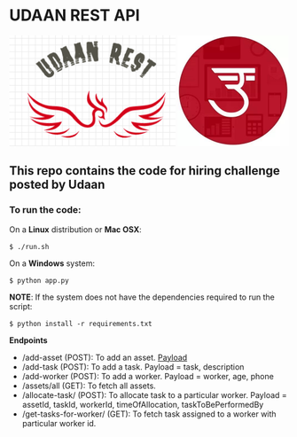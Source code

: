 # UDAAN REST API

<p align="center">
  <img width="300" height="200" src="images/my-logo.png">
  <img width="200" height="200" src="images/udaan-logo.jpg">
</p>

## This repo contains the code for hiring challenge posted by Udaan


### To run the code:

On a **Linux** distribution or **Mac OSX**:

```
$ ./run.sh
```

On a **Windows** system:

```
$ python app.py
```

**NOTE**: If the system does not have the dependencies required to run the script:

```
$ python install -r requirements.txt
```

**Endpoints**

- /add-asset (POST): To add an asset. 
<u>Payload</u>
- /add-task (POST): To add a task. Payload = task, description
- /add-worker (POST): To add a worker. Payload = worker, age, phone
- /assets/all (GET): To fetch all assets.
- /allocate-task/ (POST): To allocate task to a particular worker. Payload = assetId, taskId, workerId, timeOfAllocation, taskToBePerformedBy
- /get-tasks-for-worker/<workerId> (GET): To fetch task assigned to a worker with particular worker id.
